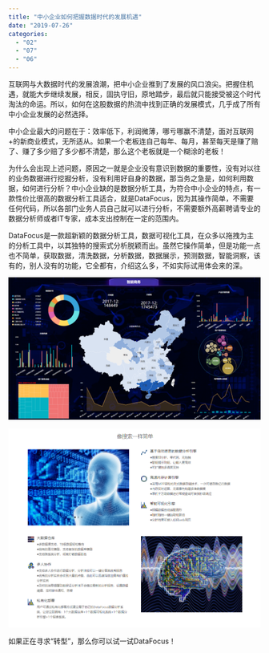```yaml
---
title: "中小企业如何把握数据时代的发展机遇"
date: "2019-07-26"
categories: 
  - "02"
  - "07"
  - "06"
---
```


互联网与大数据时代的发展浪潮，把中小企业推到了发展的风口浪尖。把握住机遇，就能大步继续发展，相反，固执守旧，原地踏步，最后就只能接受被这个时代淘汰的命运。所以，如何在这股数据的热流中找到正确的发展模式，几乎成了所有中小企业发展的必然选择。

中小企业最大的问题在于：效率低下，利润微薄，哪亏哪赢不清楚，面对互联网+的新商业模式，无所适从。如果一个老板连自己每年、每月，甚至每天是赚了赔了、赚了多少赔了多少都不清楚，那么这个老板就是一个糊涂的老板！

为什么会出现上述问题，原因之一就是企业没有意识到数据的重要性，没有对以往的业务数据进行挖掘分析，没有利用好自身的数据，那当务之急是，如何利用数据，如何进行分析？中小企业缺的是数据分析工具，为符合中小企业的特点，有一款性价比很高的数据分析工具适合，就是DataFocus，因为其操作简单，不需要任何代码，所以各部门业务人员自己就可以进行分析，不需要额外高薪聘请专业的数据分析师或者IT专家，成本支出控制在一定的范围内。

DataFocus是一款超新颖的数据分析工具，数据可视化工具，在众多以拖拽为主的分析工具中，以其独特的搜索式分析脱颖而出。虽然它操作简单，但是功能一点也不简单，获取数据，清洗数据，分析数据，数据展示，预测数据，智能洞察，该有的，别人没有的功能，它全都有，介绍这么多，不如实际试用体会来的深。

![](images/word-image-453.png)

![](images/word-image-454.png)

如果正在寻求“转型”，那么你可以试一试DataFocus！
